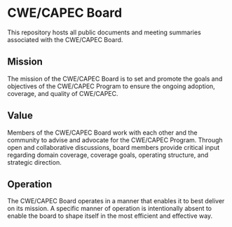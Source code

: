 # CWE/CAPEC Board
This repository hosts all public documents and meeting summaries associated with the CWE/CAPEC Board.
## Mission
The mission of the CWE/CAPEC Board is to set and promote the goals and objectives of the CWE/CAPEC Program to ensure the ongoing adoption, coverage, and quality of CWE/CAPEC.
## Value
Members of the CWE/CAPEC Board work with each other and the community to advise and advocate for the CWE/CAPEC Program. Through open and collaborative discussions, board members provide critical input regarding domain coverage, coverage goals, operating structure, and strategic direction.
## Operation
The CWE/CAPEC Board operates in a manner that enables it to best deliver on its mission. A specific manner of operation is intentionally absent to enable the board to shape itself in the most efficient and effective way.
